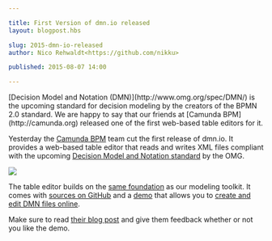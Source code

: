 ```yaml
---

title: First Version of dmn.io released
layout: blogpost.hbs

slug: 2015-dmn-io-released
author: Nico Rehwaldt<https://github.com/nikku>

published: 2015-08-07 14:00

---
```


<p class="introduction">
  [Decision Model and Notation (DMN)](http://www.omg.org/spec/DMN/) is the upcoming standard for decision modeling by the creators of the BPMN 2.0 standard. We are happy to say that our friends at [Camunda BPM](http://camunda.org) released one of the first web-based table editors for it.
</p>

<!-- continue -->


Yesterday the [Camunda BPM](http://camunda.org) team cut the first release of dmn.io. It provides a web-based table editor that reads and writes XML files compliant with the upcoming [Decision Model and Notation standard](http://www.omg.org/spec/DMN/) by the OMG.

<div class="figure no-border">
  <a href="http://camunda.org/dmn/demo/">
    <img style="max-width: 90%;" src="{{ assets }}/attachments/blog/2015/009-dmn-io.gif">
  </a>
</div>

The table editor builds on the [same foundation](https://github.com/bpmn-io/diagram-js) as our modeling toolkit. It comes with [sources on GitHub](https://github.com/dmn-io) and a [demo](http://camunda.org/dmn/demo) that allows you to [create and edit DMN files online](http://camunda.org/dmn/demo).

Make sure to read [their blog post](http://blog.camunda.org/2015/08/first-version-of-dmnio-released.html) and give them feedback whether or not you like the demo.